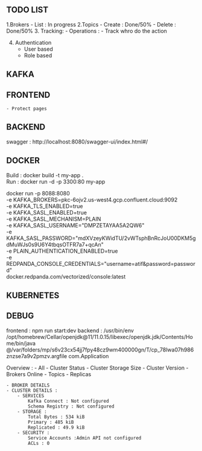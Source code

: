 
## TODO LIST

1.Brokers
    - List : In progress
2.Topics
    - Create : Done/50%
    - Delete : Done/50%
3. Tracking:
    - Operations :
        - Track whro do the action

4. Authentication
    - User based
    - Role based

## KAFKA


## FRONTEND

    - Protect pages 
## BACKEND

swagger : http://localhost:8080/swagger-ui/index.html#/

## DOCKER


Build : docker build -t my-app .   
Run : docker run -d -p 3300:80 my-app

docker run -p 8088:8080 \
  -e KAFKA_BROKERS=pkc-6ojv2.us-west4.gcp.confluent.cloud:9092 \
  -e KAFKA_TLS_ENABLED=true \
  -e KAFKA_SASL_ENABLED=true \
  -e KAFKA_SASL_MECHANISM=PLAIN \
  -e KAFKA_SASL_USERNAME="DMPZETAYAA5A2QW6" \
  -e KAFKA_SASL_PASSWORD="mdXVzeyKWidTU/2vWTsphBnRcJoU00DKM5gdMuWJs0s9U6Y4tbqsOTFR7a7+qcAn" \
  -e PLAIN_AUTHENTICATION_ENABLED=true \
  -e REDPANDA_CONSOLE_CREDENTIALS="username=atif&password=password" \
  docker.redpanda.com/vectorized/console:latest

## KUBERNETES


## DEBUG 

frontend :  npm run start:dev
backend :  /usr/bin/env /opt/homebrew/Cellar/openjdk@11/11.0.15/libexec/openjdk.jdk/Contents/Home/bin/java @/var/folders/mp/s6v23cx54jj7fpy48cz9wm400000gn/T/cp_78lwa07h986znzse7a9v2pmzv.argfile com.Application




Overview : 
    - All
        - Cluster Status
        - Cluster Storage Size
        - Cluster Version
        - Brokers Online
        - Topics
        - Replicas
    
    - BROKER DETAILS
    - CLUSTER DETAILS : 
        - SERVICES
            Kafka Connect : Not configured
            Schema Registry : Not configured
        - STORAGE :
            Total Bytes : 534 kiB
            Primary : 485 kiB
            Replicated : 49.9 kiB
        - SECURITY : 
            Service Accounts :Admin API not configured
            ACLs : 0
